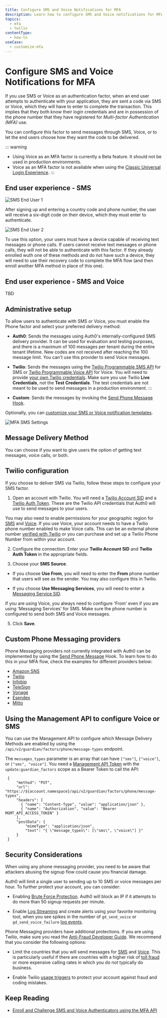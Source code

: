 ```yaml
---
title: Configure SMS and Voice Notifications for MFA
description: Learn how to configure SMS and Voice notifications for MFA.
topics:
  - mfa
  - twilio
contentType:
  - how-to
useCase:
  - customize-mfa
---
```

# Configure SMS and Voice Notifications for MFA

If you use SMS or Voice as an authentication factor, when an end user attempts to authenticate with your application, they are sent a code via SMS or Voice, which they will have to enter to complete the transaction. This implies that they both know their login credentials and are in possession of the phone number that they have registered for <dfn data-key="multifactor-authentication">Multi-factor Authentication (MFA)</dfn> use.

You can configure this factor to send messages through SMS, Voice, or to let the end users choose how they want the code to be delivered.

::: warning
- Using Voice as an MFA factor is currently a Beta feature. It should not be used in production environments.
- Voice as an MFA factor is not available when using the [Classic Universal Login Experience](/universal-login/classic).
::: 

## End user experience - SMS

![SMS End User 1](/media/articles/mfa/mfa-sms1.png)

After signing up and entering a country code and phone number, the user will receive a six-digit code on their device, which they must enter to authenticate.

![SMS End User 2](/media/articles/mfa/mfa-sms2.png)

To use this option, your users must have a device capable of receiving text messages or phone calls. If users cannot receive text messages or phone calls, they will not be able to authenticate with this factor. If they already enrolled wuth one of these methods and do not have such a device, they will need to use their recovery code to complete the MFA flow (and then enroll another MFA method in place of this one).

## End user experience - SMS and Voice

TBD

## Administrative setup

To allow users to authenticate with SMS or Voice, you must enable the Phone factor and select your preferred delivery method:

* **Auth0**: Sends the messages using Auth0's internally-configured SMS delivery provider. It can be used for evaluation and testing purposes, and there is a maximum of 100 messages per tenant during the entire tenant lifetime. New codes are not received after reaching the 100 message limit. You can't use this provider to send Voice messages.

* **Twilio**: Sends the messages using the [Twilio Programmable SMS API](https://www.twilio.com/sms) for SMS or [Twilio Programmable Voice API](https://www.twilio.com/voice) for Voice. You will need to provide [your own Twilio credentials](#twilio-configuration). Make sure you use Twilio  **Live Credentials**, not the **Test Credentials**. The test credentials are not meant to be used to send messages in a production environment.
:::

* **Custom**: Sends the messages by invoking the [Send Phone Message Hook](/hooks/extensibility-points/send-phone-message).

Optionally, you can [customize your SMS or Voice notification templates](/mfa/guides/customize-phone-messages).

![MFA SMS Settings](/media/articles/mfa/sms-settings.png)

## Message Delivery Method

You can choose if you want to give users the option of getting text messages, voice calls, or both.

## Twilio configuration

If you choose to deliver SMS via Twilio, follow these steps to configure your SMS factor.

1. Open an account with Twilio. You will need a [Twilio Account SID](https://www.twilio.com/help/faq/twilio-basics/what-is-an-application-sid) and a [Twilio Auth Token](https://www.twilio.com/help/faq/twilio-basics/what-is-the-auth-token-and-how-can-i-change-it). These are the Twilio API credentials that Auth0 will use to send messages to your users.

  You may also need to enable permissions for your geographic region for [SMS](https://support.twilio.com/hc/en-us/articles/223181108-How-International-SMS-Permissions-work) and [Voice](https://www.twilio.com/console/voice/calls/geo-permissions). If you use Voice, your account needs to have a Twilio phone number enabled to make Voice calls. This can be an external phone number [verified with Twilio](https://support.twilio.com/hc/en-us/articles/223180048-Adding-a-Verified-Phone-Number-or-Caller-ID-with-Twilio) or you can purchase and set up a Twilio Phone Number from within your account.

2. Configure the connection. Enter your **Twilio Account SID** and **Twilio Auth Token** in the appropriate fields.

3. Choose your **SMS Source**.

  * If you choose **Use From**, you will need to enter the **From** phone number that users will see as the sender. You may also configure this in Twilio. 

  * If you choose **Use Messaging Services**, you will need to enter a [Messaging Service SID](https://www.twilio.com/docs/sms/services/services-send-messages).

  If you are using Voice, you always need to configure 'From' even if you are using 'Messaging Services' for SMS. Make sure the phone number is configured to send both SMS and Voice messages.

5. Click **Save**.

## Custom Phone Messaging providers

Phone Messaging providers not currently integrated with Auth0 can be implemented by using the [Send Phone Message](/hooks/extensibility-points/send-phone-message) Hook. To learn how to do this in your MFA flow, check the examples for different providers below:

* [Amazon SNS](/mfa/send-phone-message-hook-amazon-sns)
* [Twilio](/mfa/send-phone-message-hook-twilio)
* [Infobip](/mfa/send-phone-message-hook-infobip)
* [TeleSign](/mfa/send-phone-message-hook-telesign)
* [Vonage](/mfa/send-phone-message-hook-vonage)
* [Esendex](/mfa/send-phone-message-hook-esendex)
* [Mitto](/mfa/send-phone-message-hook-mitto)

## Using the Management API to configure Voice or SMS

You can use the Management API to configure which Message Delivery Methods are enabled by using the `/api/v2/guardian/factors/phone/message-types` endpoint. 

The `messages_types` parameter is an array that can have `["sms"]`, `["voice"]`, or `["sms", "voice"]`. You need a [Management API Token](/api/management/v2/tokens) with the `update:guardian_factors` scope as a Bearer Token to call the API:

 ```har
  {
      "method": "PUT",
      "url": "https://${account.namespace}/api/v2/guardian/factors/phone/message-types",
      "headers": [
        { "name": "Content-Type", "value": "application/json" },
   	    { "name": "Authorization", "value": "Bearer MGMT_API_ACCESS_TOKEN" }
      ],
      "postData": {
          "mimeType": "application/json",
          "text": "{ \"message_types\": [\"sms\", \"voice\"] }"
      }
  }
```

## Security Considerations

When using any phone messaging provider, you need to be aware that attackers abusing the signup flow could cause you financial damage.

Auth0 will limit a single user to sending up to 10 SMS or voice messages per hour. To further protect your account, you can consider:

- Enabling [Brute Force Protection](/anomaly-detection/references/brute-force-protection-triggers-actions#100-failed-login-attempts-or-50-sign-up-attempts). Auth0 will block an IP if it attempts to do more than 50 signup requests per minute.

- Enable [Log Streaming](/logs/streams) and create alerts using your favorite monitoring tool, when you see spikes in the number of `gd_send_voice` or `gd_send_voice_failure` [log events](/logs/references/log-event-type-codes).

Phone Messaging providers have additional protections. If you are using Twilio, make sure you read the [Anti-Fraud Developer Guide](https://www.twilio.com/docs/usage/anti-fraud-developer-guide). We recommend that you consider the following options:

- Limit the countries that you will send messages for [SMS](https://support.twilio.com/hc/en-us/articles/223181108-How-International-SMS-Permissions-work) and [Voice](https://support.twilio.com/hc/en-us/articles/223180228-International-Voice-Dialing-Geographic-Permissions-Geo-Permissions-and-How-They-Work). This is particularly useful if there are countries with a higher risk of [toll fraud](https://www.twilio.com/learn/voice-and-video/toll-fraud) or more expensive calling rates in which you do not typically do business.

- Enable Twilio [usage triggers](https://support.twilio.com/hc/en-us/articles/223132387-Protect-your-Twilio-project-from-Fraud-with-Usage-Triggers) to protect your account against fraud and coding mistakes.


## Keep Reading

* [Enroll and Challenge SMS and Voice Authenticators using the MFA API](/mfa/guides/mfa-api/phone)
